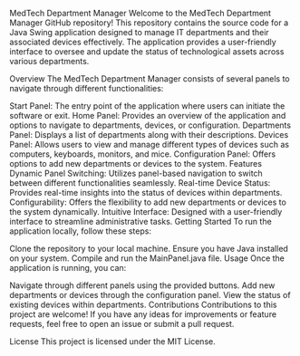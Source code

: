 
MedTech Department Manager
Welcome to the MedTech Department Manager GitHub repository! This repository contains the source code for a Java Swing application designed to manage IT departments and their associated devices effectively. The application provides a user-friendly interface to oversee and update the status of technological assets across various departments.

Overview
The MedTech Department Manager consists of several panels to navigate through different functionalities:

Start Panel: The entry point of the application where users can initiate the software or exit.
Home Panel: Provides an overview of the application and options to navigate to departments, devices, or configuration.
Departments Panel: Displays a list of departments along with their descriptions.
Devices Panel: Allows users to view and manage different types of devices such as computers, keyboards, monitors, and mice.
Configuration Panel: Offers options to add new departments or devices to the system.
Features
Dynamic Panel Switching: Utilizes panel-based navigation to switch between different functionalities seamlessly.
Real-time Device Status: Provides real-time insights into the status of devices within departments.
Configurability: Offers the flexibility to add new departments or devices to the system dynamically.
Intuitive Interface: Designed with a user-friendly interface to streamline administrative tasks.
Getting Started
To run the application locally, follow these steps:

Clone the repository to your local machine.
Ensure you have Java installed on your system.
Compile and run the MainPanel.java file.
Usage
Once the application is running, you can:

Navigate through different panels using the provided buttons.
Add new departments or devices through the configuration panel.
View the status of existing devices within departments.
Contributions
Contributions to this project are welcome! If you have any ideas for improvements or feature requests, feel free to open an issue or submit a pull request.

License
This project is licensed under the MIT License.
